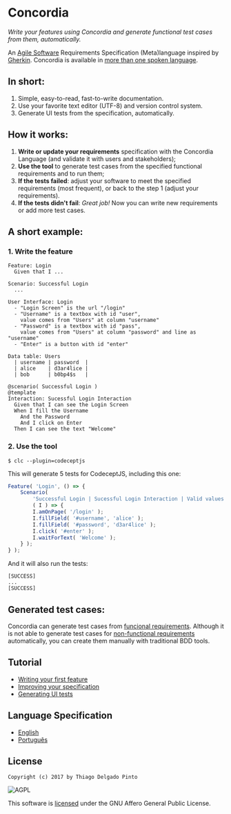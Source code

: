 # Concordia

*Write your features using Concordia and generate functional test cases from them, automatically.*

An [Agile Software](https://en.wikipedia.org/wiki/Agile_software_development) Requirements Specification (Meta)language inspired by [Gherkin](https://github.com/cucumber/cucumber/wiki/Gherkin). Concordia is available in [more than one spoken language]().

## In short:

1. Simple, easy-to-read, fast-to-write documentation.
2. Use your favorite text editor (UTF-8) and version control system.
3. Generate UI tests from the specification, automatically.

## How it works:

1. **Write or update your requirements** specification with the Concordia Language (and validate it with users and stakeholders);
2. **Use the tool** to generate test cases from the specified functional requirements and to run them;
3. **If the tests failed**: adjust your software to meet the specified requirements (most frequent), or back to the step 1 (adjust your requirements).
4. **If the tests didn't fail**: *Great job!* Now you can write new requirements or add more test cases.

## A short example:

### 1. Write the feature
```concordia
Feature: Login
  Given that I ...

Scenario: Successful Login
  ...

User Interface: Login
  - "Login Screen" is the url "/login"
  - "Username" is a textbox with id "user",
    value comes from "Users" at column "username"
  - "Password" is a textbox with id "pass",
    value comes from "Users" at column "password" and line as "username"
  - "Enter" is a button with id "enter"

Data table: Users
  | username | password  |
  | alice    | d3ar4lice |
  | bob      | b0bp4$s   |

@scenario( Successful Login )
@template
Interaction: Sucessful Login Interaction
  Given that I can see the Login Screen
  When I fill the Username
    And the Password
    And I click on Enter
  Then I can see the text "Welcome"
```

### 2. Use the tool

```console
$ clc --plugin=codeceptjs
```

This will generate 5 tests for CodeceptJS, including this one:

```javascript
Feature( 'Login', () => {
    Scenario(
        'Successful Login | Sucessful Login Interaction | Valid values',
        ( I ) => {
        I.amOnPage( '/login' );
        I.fillField( '#username', 'alice' );
        I.fillField( '#password', 'd3ar4lice' );
        I.click( '#enter' );
        I.waitForText( 'Welcome' );
    } );
} );
```

And it will also run the tests:

```console
[SUCCESS]
...
[SUCCESS]
```


## Generated test cases:

Concordia can generate test cases from [funcional requirements](https://en.wikipedia.org/wiki/Functional_requirement). Although it is not able to generate test cases for [non-functional requirements](https://en.wikipedia.org/wiki/Non-functional_requirement) automatically, you can create them manually with traditional BDD tools.

## Tutorial

- [Writing your first feature](doc/tutorial/first-feature.md)
- [Improving your specification](doc/tutorial/improving-spec.md)
- [Generating UI tests](doc/tutorial/gen-ui-tests.md)

## Language Specification

- [English](doc/langspec/asl-en.md)
- [Português](doc/langspec/asl-pt.md)

## License

`Copyright (c) 2017 by Thiago Delgado Pinto`

![AGPL](http://www.gnu.org/graphics/agplv3-88x31.png)   

This software is [licensed](LICENSE.txt) under the GNU Affero General Public License.